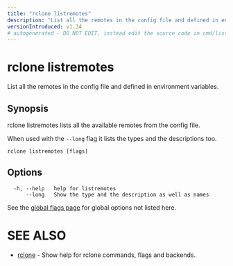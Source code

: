 ```yaml
---
title: "rclone listremotes"
description: "List all the remotes in the config file and defined in environment variables."
versionIntroduced: v1.34
# autogenerated - DO NOT EDIT, instead edit the source code in cmd/listremotes/ and as part of making a release run "make commanddocs"
---
```

# rclone listremotes

List all the remotes in the config file and defined in environment variables.

## Synopsis


rclone listremotes lists all the available remotes from the config file.

When used with the `--long` flag it lists the types and the descriptions too.


```
rclone listremotes [flags]
```

## Options

```
  -h, --help   help for listremotes
      --long   Show the type and the description as well as names
```


See the [global flags page](/flags/) for global options not listed here.

# SEE ALSO

* [rclone](/commands/rclone/)	 - Show help for rclone commands, flags and backends.

